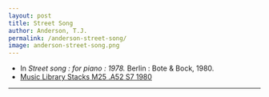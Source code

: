```yaml
---
layout: post
title: Street Song
author: Anderson, T.J.
permalink: /anderson-street-song/
image: anderson-street-song.png
---
```


- In *Street song : for piano : 1978.* Berlin : Bote & Bock, 1980.
- <a href="https://tufts-primo.hosted.exlibrisgroup.com/primo-explore/fulldisplay?docid=01TUN_ALMA21104821750003851&context=L&vid=01TUN&lang=en_US&search_scope=EVERYTHING&adaptor=Local%20Search%20Engine&tab=everything&query=any,contains,T.%20J.%20Anderson%20street%20song&facet=library,include,01TUN_MUSIC&offset=0" target="_blank">Music Library Stacks M25 .A52 S7 1980 </a>

---
